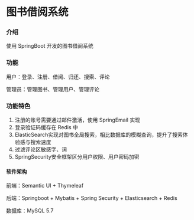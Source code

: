 # 图书借阅系统

### 介绍

使用 SpringBoot 开发的图书借阅系统

### 功能

用户：登录、注册、借阅、归还、搜索、评论

管理员：管理图书、管理用户、管理评论

### 功能特色

1. 注册的账号需要通过邮件激活，使用 SpringEmail 实现
2. 登录验证码缓存在 Redis 中
3. ElasticSearch实现对图书全局搜索，相比数据库的模糊查询，提升了搜索体验感与搜索速度
4. 过滤评论区敏感字、词
5. SpringSecurity安全框架区分用户权限、用户密码加密

#### 软件架构
前端：Semantic UI + Thymeleaf

后端：Springboot + Mybatis + Spring Security + Elasticsearch + Redis

数据库：MySQL 5.7


